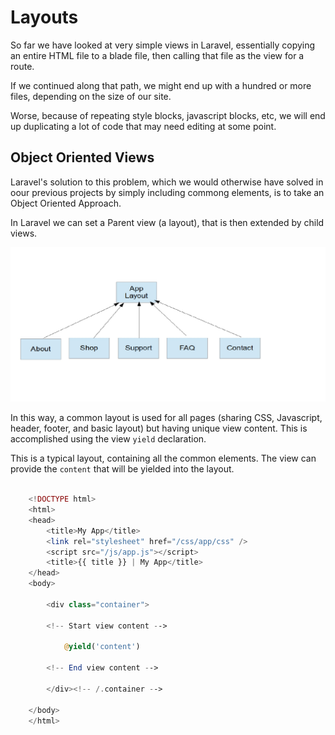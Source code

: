 # Layouts

So far we have looked at very simple views in Laravel, essentially copying an entire HTML file to a blade file, then calling that file as the view for a route.

If we continued along that path, we might end up with a hundred or more files, depending on the size of our site.

Worse, because of repeating style blocks, javascript blocks, etc, we will end up duplicating a lot of code that may need editing at some point.

## Object Oriented Views

Laravel's solution to this problem, which we would otherwise have solved in oour previous projects by simply including commong elements, is to take an Object Oriented Approach.

In Laravel we can set a Parent view (a layout), that is then extended by child views.

![](layout_views.jpg)

In this way, a common layout is used for all pages (sharing CSS, Javascript, header, footer, and basic layout) but having unique view content.  This is accomplished using the view `yield` declaration.

This is a typical layout, containing all the common elements.  The view can provide the `content` that will be yielded into the layout.

```php

	<!DOCTYPE html>
	<html>
	<head>
		<title>My App</title>
		<link rel="stylesheet" href="/css/app/css" />
		<script src="/js/app.js"></script>
		<title>{{ title }} | My App</title>
	</head>
	<body>

		<div class="container">

		<!-- Start view content -->

			@yield('content')

		<!-- End view content -->

		</div><!-- /.container -->

	</body>
	</html>

```
